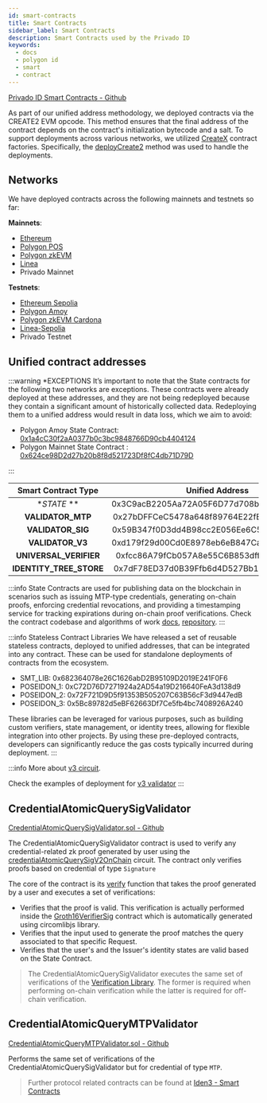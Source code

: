 ```yaml
---
id: smart-contracts
title: Smart Contracts
sidebar_label: Smart Contracts
description: Smart Contracts used by the Privado ID
keywords:
  - docs
  - polygon id
  - smart
  - contract
---
```



<a href="https://github.com/0xPolygonID/contracts" target="_blank">Privado ID Smart Contracts - Github</a>

As part of our unified address methodology, we deployed contracts via the CREATE2 EVM opcode. This method ensures that the final address of the contract depends on the contract's initialization bytecode and a salt. To support deployments across various networks, we utilized [CreateX](https://createx.rocks/) contract factories. Specifically, the [deployCreate2](https://github.com/pcaversaccio/createx/blob/main/src/CreateX.sol#L332) method was used to handle the deployments.


## Networks 
We have deployed contracts across the following mainnets and testnets so far:

**Mainnets**:

- [Ethereum](https://etherscan.io/address/0x3C9acB2205Aa72A05F6D77d708b5Cf85FCa3a896)
- [Polygon POS](https://polygonscan.com/address/0x624ce98d2d27b20b8f8d521723df8fc4db71d79d)
- [Polygon zkEVM](https://zkevm.polygonscan.com/address/0x3C9acB2205Aa72A05F6D77d708b5Cf85FCa3a896)
- [Linea](https://lineascan.build/address/0x3C9acB2205Aa72A05F6D77d708b5Cf85FCa3a896)
- Privado Mainnet

**Testnets**:

- [Ethereum Sepolia](https://sepolia.etherscan.io/address/0x3C9acB2205Aa72A05F6D77d708b5Cf85FCa3a896)
- [Polygon Amoy](https://amoy.polygonscan.com/address/0x1a4cc30f2aa0377b0c3bc9848766d90cb4404124)
- [Polygon zkEVM Cardona](https://cardona-zkevm.polygonscan.com/address/0x3C9acB2205Aa72A05F6D77d708b5Cf85FCa3a896)
- [Linea-Sepolia](https://sepolia.lineascan.build/address/0x3C9acB2205Aa72A05F6D77d708b5Cf85FCa3a896)
- Privado Testnet

## Unified contract addresses

:::warning *EXCEPTIONS
It’s important to note that the State contracts for the following two networks are exceptions. These contracts were already deployed at these addresses, and they are not being redeployed because they contain a significant amount of historically collected data. Redeploying them to a unified address would result in data loss, which we aim to avoid:
- Polygon Amoy State Contract: <ins>[0x1a4cC30f2aA0377b0c3bc9848766D90cb4404124](https://amoy.polygonscan.com/address/0x1a4cc30f2aa0377b0c3bc9848766d90cb4404124)</ins>
- Polygon Mainnet State Contract : <ins>[0x624ce98D2d27b20b8f8d521723Df8fC4db71D79D](https://polygonscan.com/address/0x624ce98d2d27b20b8f8d521723df8fc4db71d79d)</ins>

:::

|   Smart Contract Type        |                 Unified Address                   |
| :----------------------: | :----------------------------------------: |
|   **STATE* **    |  0x3C9acB2205Aa72A05F6D77d708b5Cf85FCa3a896 |
|   **VALIDATOR_MTP**    | 0x27bDFFCeC5478a648f89764E22fE415486A42Ede |
| **VALIDATOR_SIG** | 0x59B347f0D3dd4B98cc2E056Ee6C53ABF14F8581b |
| **VALIDATOR_V3** | 0xd179f29d00Cd0E8978eb6eB847CaCF9E2A956336 |
| **UNIVERSAL_VERIFIER** | 0xfcc86A79fCb057A8e55C6B853dff9479C3cf607c |
| **IDENTITY_TREE_STORE** | 0x7dF78ED37d0B39Ffb6d4D527Bb1865Bf85B60f81 |


:::info
State Contracts are used for publishing data on the blockchain in scenarios such as issuing MTP-type credentials, generating on-chain proofs, enforcing credential revocations, and providing a timestamping service for tracking expirations during on-chain proof verifications.
Check the contract codebase and algorithms of work <ins>[docs](https://docs.iden3.io/contracts/state/)</ins>, <ins>[repository](https://github.com/iden3/contracts/tree/master/contracts/state)</ins>.
:::

:::info Stateless Contract Libraries
We have released a set of reusable stateless contracts, deployed to unified addresses, that can be integrated into any contract. These can be used for standalone deployments of contracts from the ecosystem.

- SMT_LIB: 0x682364078e26C1626abD2B95109D2019E241F0F6
- POSEIDON_1: 0xC72D76D7271924a2AD54a19D216640FeA3d138d9
-  POSEIDON_2: 0x72F721D9D5f91353B505207C63B56cF3d9447edB
- POSEIDON_3: 0x5Bc89782d5eBF62663Df7Ce5fb4bc7408926A240

These libraries can be leveraged for various purposes, such as building custom verifiers, state management, or identity trees, allowing for flexible integration into other projects. By using these pre-deployed contracts, developers can significantly reduce the gas costs typically incurred during deployment.
:::

:::info
More about <ins>[v3 circuit](./verifier/v3-circuit)</ins>.

Check the examples of deployment for <ins>[ v3 validator](https://github.com/0xPolygonID/contracts/blob/main/scripts/deployV3Validator.ts)</ins>
:::
## CredentialAtomicQuerySigValidator

<a href="https://github.com/iden3/contracts/blob/master/contracts/validators/CredentialAtomicQuerySigValidator.sol" target="_blank">CredentialAtomicQuerySigValidator.sol - Github</a>

The CredentialAtomicQuerySigValidator contract is used to verify any credential-related zk proof generated by user using the <a href="https://docs.iden3.io/protocol/main-circuits/#credentialAtomicQuerySigV2OnChain" target="_blank">credentialAtomicQuerySigV2OnChain</a> circuit. The contract only verifies proofs based on credential of type `Signature`

The core of the contract is its <a href="https://github.com/iden3/contracts/blob/master/contracts/validators/CredentialAtomicQuerySigValidator.sol#L53" target="_blank">verify</a> function that takes the proof generated by a user and executes a set of verifications:

- Verifies that the proof is valid. This verification is actually performed inside the 
  <a href="https://github.com/iden3/contracts/blob/master/contracts/lib/groth16-verifiers/Groth16VerifierSig.sol" target="_blank">Groth16VerifierSig</a> contract which is automatically generated using circomlibjs library.
- Verifies that the input used to generate the proof matches the query associated to that specific Request.
- Verifies that the user's and the Issuer's identity states are valid based on the State Contract.

> The CredentialAtomicQuerySigValidator executes the same set of verifications of the [Verification Library](/docs/verifier/verification-library/verification-api-guide.md#verification---under-the-hood). The former is required when performing on-chain verification while the latter is required for off-chain verification.

## CredentialAtomicQueryMTPValidator

<a href="https://github.com/iden3/contracts/blob/master/contracts/validators/CredentialAtomicQueryMTPValidator.sol" target="_blank">CredentialAtomicQueryMTPValidator.sol - Github</a>

Performs the same set of verifications of the CredentialAtomicQuerySigValidator but for credential of type `MTP`.

> Further protocol related contracts can be found at <a href="https://docs.iden3.io/contracts/state" target="_blank">Iden3 - Smart Contracts</a>
